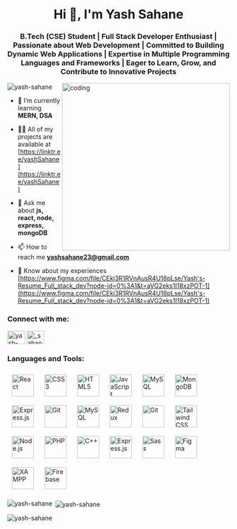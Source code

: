 <body>
<h1 align="center">Hi 👋, I'm Yash Sahane</h1>
<h3 align="center">B.Tech (CSE) Student | Full Stack Developer Enthusiast | Passionate about Web Development | Committed to Building Dynamic Web Applications | Expertise in Multiple Programming Languages and Frameworks | Eager to Learn, Grow, and Contribute to Innovative Projects</h3>

<img align='right' alt='coding' width='380' src='https://camo.githubusercontent.com/5ddf73ad3a205111cf8c686f687fc216c2946a75005718c8da5b837ad9de78c9/68747470733a2f2f7468756d62732e6766796361742e636f6d2f4576696c4e657874446576696c666973682d736d616c6c2e676966'>

<p align="left"> <img src="https://komarev.com/ghpvc/?username=yash-sahane&label=Profile%20views&color=0e75b6&style=flat" alt="yash-sahane" /> </p>

- 🌱 I’m currently learning **MERN, DSA**

- 👨‍💻 All of my projects are available at [https://linktr.ee/yashSahane](https://linktr.ee/yashSahane)

- 💬 Ask me about **js, react, node, express, mongoDB**

- 📫 How to reach me **yashsahane23@gmail.com**

- 📄 Know about my experiences [https://www.figma.com/file/CEki3R1RVnAusR4U18pLse/Yash's-Resume_Full_stack_dev?node-id=0%3A1&t=aVG2eks1I18xzPOT-1](https://www.figma.com/file/CEki3R1RVnAusR4U18pLse/Yash's-Resume_Full_stack_dev?node-id=0%3A1&t=aVG2eks1I18xzPOT-1)

<h3 align="left">Connect with me:</h3>
<p align="left">
<a href="https://linkedin.com/in/yash-sahane" target="blank"><img align="center" alt="yash-sahane" height="30" width="40" /></a>
<a href="https://instagram.com/_sahane_yash_" target="blank"><img align="center" src="https://raw.githubusercontent.com/rahuldkjain/github-profile-readme-generator/master/src/images/icons/Social/instagram.svg" alt="_sahane_yash_" height="30" width="40" /></a>
</p>

<h3 align="left">Languages and Tools:</h3>
<p align="left"> <a href="https://reactjs.org/" target="_blank"><img style="margin: 10px" src="https://profilinator.rishav.dev/skills-assets/react-original-wordmark.svg" alt="React" height="50" /></a>  
<a href="https://www.w3schools.com/css/" target="_blank"><img style="margin: 10px" src="https://profilinator.rishav.dev/skills-assets/css3-original-wordmark.svg" alt="CSS3" height="50" /></a>  
<a href="https://en.wikipedia.org/wiki/HTML5" target="_blank"><img style="margin: 10px" src="https://profilinator.rishav.dev/skills-assets/html5-original-wordmark.svg" alt="HTML5" height="50" /></a>  
<a href="https://www.javascript.com/" target="_blank"><img style="margin: 10px" src="https://profilinator.rishav.dev/skills-assets/javascript-original.svg" alt="JavaScript" height="50" /></a>  
<a href="https://www.mysql.com/" target="_blank"><img style="margin: 10px" src="https://profilinator.rishav.dev/skills-assets/mysql-original-wordmark.svg" alt="MySQL" height="50" /></a>  
  <a href="https://www.mongodb.com/" target="_blank"><img style="margin: 10px" src="https://profilinator.rishav.dev/skills-assets/mongodb-original-wordmark.svg" alt="MongoDB" height="50" /></a>  
<a href="https://expressjs.com/" target="_blank"><img style="margin: 10px" src="https://profilinator.rishav.dev/skills-assets/express-original-wordmark.svg" alt="Express.js" height="50" /></a>  
<a href="https://github.com/" target="_blank"><img style="margin: 10px" src="https://profilinator.rishav.dev/skills-assets/git-scm-icon.svg" alt="Git" height="50" /></a>  
<a href="https://www.mysql.com/" target="_blank"><img style="margin: 10px" src="https://profilinator.rishav.dev/skills-assets/mysql-original-wordmark.svg" alt="MySQL" height="50" /></a>  
<a href="https://redux.js.org/" target="_blank"><img style="margin: 10px" src="https://profilinator.rishav.dev/skills-assets/redux-original.svg" alt="Redux" height="50" /></a>  
<a href="https://github.com/" target="_blank"><img style="margin: 10px" src="https://profilinator.rishav.dev/skills-assets/git-scm-icon.svg" alt="Git" height="50" /></a>  
<a href="https://www.tailwindcss.com/" target="_blank"><img style="margin: 10px" src="https://profilinator.rishav.dev/skills-assets/tailwindcss.svg" alt="Tailwind CSS" height="50" /></a>  
<a href="https://nodejs.org/" target="_blank"><img style="margin: 10px" src="https://profilinator.rishav.dev/skills-assets/nodejs-original-wordmark.svg" alt="Node.js" height="50" /></a>  
<a href="https://www.php.net/" target="_blank"><img style="margin: 10px" src="https://profilinator.rishav.dev/skills-assets/php-original.svg" alt="PHP" height="50" /></a>  
<a href="https://www.cplusplus.com/" target="_blank"><img style="margin: 10px" src="https://profilinator.rishav.dev/skills-assets/cplusplus-original.svg" alt="C++" height="50" /></a>  
<a href="https://expressjs.com/" target="_blank"><img style="margin: 10px" src="https://www.vectorlogo.zone/logos/expressjs/expressjs-ar21.svg" alt="Express.js" height="50" /></a>  
<a href="https://sass-lang.com/" target="_blank"><img style="margin: 10px" src="https://profilinator.rishav.dev/skills-assets/sass-original.svg" alt="Sass" height="50" /></a>  
<a href="https://www.figma.com/" target="_blank"><img style="margin: 10px" src="https://profilinator.rishav.dev/skills-assets/figma-icon.svg" alt="Figma" height="50" /></a>  
<a href="https://www.apachefriends.org/" target="_blank"><img style="margin: 10px" src="https://profilinator.rishav.dev/skills-assets/xampp.png" alt="XAMPP" height="50" /></a>  
<a href="https://firebase.google.com/" target="_blank"><img style="margin: 10px" src="https://profilinator.rishav.dev/skills-assets/firebase.png" alt="Firebase" height="50" /></a>   </p>

<p><img align="left" src="https://github-readme-stats.vercel.app/api/top-langs?username=yash-sahane&show_icons=true&locale=en&layout=compact" alt="yash-sahane" /></p>

<p>&nbsp;<img align="center" src="https://github-readme-stats.vercel.app/api?username=yash-sahane&show_icons=true&locale=en" alt="yash-sahane" /></p>

<p><img align="center" src="https://github-readme-streak-stats.herokuapp.com/?user=yash-sahane&" alt="yash-sahane" /></p>
</body>
